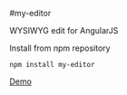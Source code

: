 #my-editor

WYSIWYG edit for AngularJS

Install from npm repository

```
npm install my-editor
```

 [Demo](http://iliyatryapitsin.github.io/my-editor/)